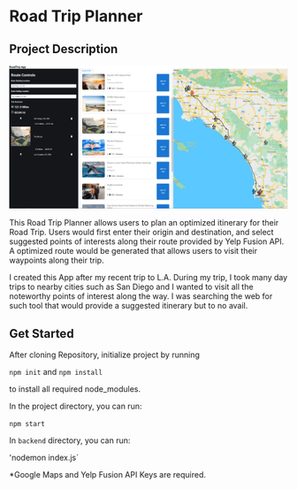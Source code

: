# Road Trip Planner


## Project Description

<img src = "images\roadtripscreenshot.png" >

This Road Trip Planner allows users to plan an optimized itinerary for their Road Trip. Users would first enter their origin and destination, and select suggested points of interests along their route provided by Yelp Fusion API. A optimized route would be generated that allows users to visit their waypoints along their trip. 

I created this App after my recent trip to L.A. During my trip, I took many day trips to nearby cities such as San Diego and I wanted to visit all the noteworthy points of interest along the way. I was searching the web for such tool that would provide a suggested itinerary but to no avail.  


## Get Started

After cloning Repository, initialize project by running 

`npm init` and `npm install`

to install all required node_modules.


In the project directory, you can run:

`npm start`

In `backend` directory, you can run:

'nodemon index.js`

*Google Maps and Yelp Fusion API Keys are required. 